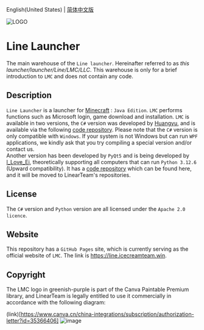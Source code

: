   English(United States) | [简体中文版](https://github.com/LinearTeam/LineLauncher/blob/main/README.md)

![LOGO](/logo.png "LOGO")

# Line Launcher

The main warehouse of the `Line launcher`. Hereinafter referred to as *this launcher/launcher/Line/LMC/LLC*. This warehouse is only for a brief introduction to `LMC` and does not contain any code.

## Description
`Line Launcher` is a launcher for [Minecraft](https://minecraft.net) : `Java Edition`. `LMC` performs functions such as Microsoft login, game download and installation. 
`LMC` is available in two versions, the `C#` version was developed by [Huangyu](https://github.com/tmdakm), and is available via the following [code repository](https://github.com/LinearTeam/LineLauncherCs/). Please note that the `C#` version is only compatible with `Windows`. If your system is not Windows but can run `WPF` applications, we kindly ask that you try compiling a special version and/or contact us.  
Another version has been developed by `PyQt5` and is being developed by [I_Love_Ei](https://github.com/iloveei), theoretically supporting all computers that can run `Python 3.12.6` (Upward compatibility). It has a [code repository](https://github.com.IloveEi/Line-Minecraft-Launcher/tree/RefactorByIloveEi) which can be found here, and it will be moved to LinearTeam's repositories.

## License
The `C#` version and `Python` version are all licensed under the `Apache 2.0 licence`.

## Website
This repository has a `GitHub Pages` site, which is currently serving as the official website of `LMC`. The link is <https://line.icecreamteam.win>.

## Copyright
The LMC logo in greenish-purple is part of the Canva Paintable Premium library, and LinearTeam is legally entitled to use it commercially in accordance with the following diagram:

(link)[https://www.canva.cn/china-integrations/subscription/authorization-letter?id=35366406]
![image](https://github.com/user-attachments/assets/441eeeec-5f1e-4f17-b765-3901171b711d)
